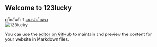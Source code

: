 ## Welcome to 123lucky
gว็บอันดับ 1 [แนะนำเว็บตรง](https://123lucky.net/)  
![123lucky](https://123lucky.net/wp-content/uploads/2022/05/photo_2022-05-15_08-32-14-800x800.jpg)

You can use the [editor on GitHub](https://github.com/luckyzone168/homepage/edit/main/README.md) to maintain and preview the content for your website in Markdown files.


